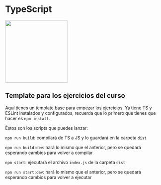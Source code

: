 # TypeScript

<img src="https://upload.wikimedia.org/wikipedia/commons/4/4c/Typescript_logo_2020.svg" width="200">

## Template para los ejercicios del curso

Aquí tienes un template base para empezar los ejercicios. Ya tiene TS y ESLint instalados y configurados, recuerda que lo primero que tienes que hacer es `npm install`.

Éstos son los scripts que puedes lanzar:

`npm run build`: compilará de TS a JS y lo guardará en la carpeta `dist`

`npm run build:dev`: hará lo mismo que el anterior, pero se quedará esperando cambios para volver a compilar

`npm start`: ejecutará el archivo `index.js` de la carpeta `dist`

`npm run start:dev`: hará lo mismo que el anterior, pero se quedará esperando cambios para volver a ejecutar
